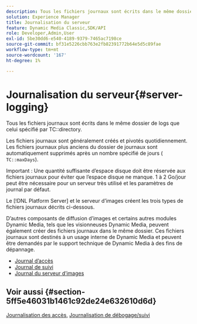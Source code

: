 ```yaml
---
description: Tous les fichiers journaux sont écrits dans le même dossier de journaux que celui spécifié dans le répertoire TC.
solution: Experience Manager
title: Journalisation du serveur
feature: Dynamic Media Classic,SDK/API
role: Developer,Admin,User
exl-id: 5be30dd6-e540-4189-9379-7465ac7198ce
source-git-commit: bf31e5226cbb763e2fb82391772b64e5d5c89fae
workflow-type: tm+mt
source-wordcount: '167'
ht-degree: 1%

---
```


# Journalisation du serveur{#server-logging}

Tous les fichiers journaux sont écrits dans le même dossier de logs que celui spécifié par TC::directory.

Les fichiers journaux sont généralement créés et pivotés quotidiennement. Les fichiers journaux plus anciens du dossier de journaux sont automatiquement supprimés après un nombre spécifié de jours ( `TC::maxDays`).

Important : Une quantité suffisante d’espace disque doit être réservée aux fichiers journaux pour éviter que l’espace disque ne manque. 1 à 2 Go/jour peut être nécessaire pour un serveur très utilisé et les paramètres de journal par défaut.

Le [!DNL Platform Server] et le serveur d’images créent les trois types de fichiers journaux décrits ci-dessous.

D’autres composants de diffusion d’images et certains autres modules Dynamic Media, tels que les visionneuses Dynamic Media, peuvent également créer des fichiers journaux dans le même dossier. Ces fichiers journaux sont destinés à un usage interne de Dynamic Media et peuvent être demandés par le support technique de Dynamic Media à des fins de dépannage.

* [Journal d’accès](c-access-log.md)
* [Journal de suivi](c-trace-log.md)
* [Journal du serveur d’images](c-image-server-log.md)

## Voir aussi {#section-5ff5e46031b1461c92de24e632610d6d}

[Journalisation des accès](../../../../is-api/image-serving-api-ref/c-configuration-and-administration/c-server-settings/r-access-logging.md#reference-5d175921c12a48a6be7f722517615d0f), [Journalisation de débogage/suivi](../../../../is-api/image-serving-api-ref/c-configuration-and-administration/c-server-settings/r-debug-trace-logging.md#reference-4b372f81001849f5b495457da7af8e82)
